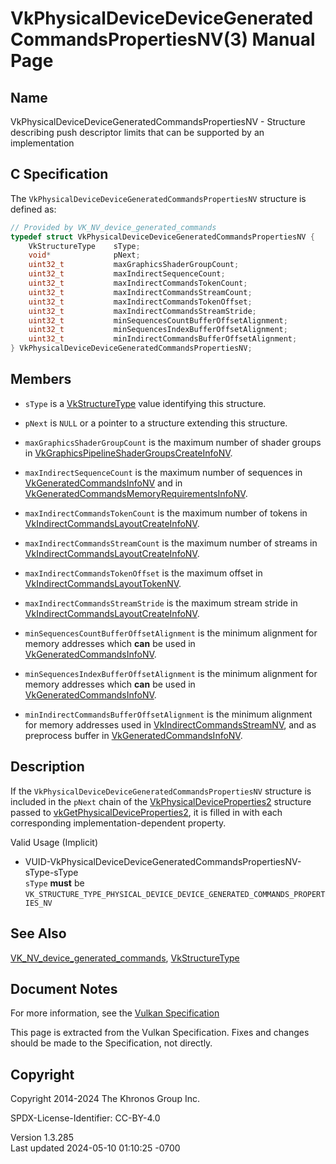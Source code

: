 # VkPhysicalDeviceDeviceGeneratedCommandsPropertiesNV(3) Manual Page

## Name

VkPhysicalDeviceDeviceGeneratedCommandsPropertiesNV - Structure
describing push descriptor limits that can be supported by an
implementation



## <a href="#_c_specification" class="anchor"></a>C Specification

The `VkPhysicalDeviceDeviceGeneratedCommandsPropertiesNV` structure is
defined as:

``` c
// Provided by VK_NV_device_generated_commands
typedef struct VkPhysicalDeviceDeviceGeneratedCommandsPropertiesNV {
    VkStructureType    sType;
    void*              pNext;
    uint32_t           maxGraphicsShaderGroupCount;
    uint32_t           maxIndirectSequenceCount;
    uint32_t           maxIndirectCommandsTokenCount;
    uint32_t           maxIndirectCommandsStreamCount;
    uint32_t           maxIndirectCommandsTokenOffset;
    uint32_t           maxIndirectCommandsStreamStride;
    uint32_t           minSequencesCountBufferOffsetAlignment;
    uint32_t           minSequencesIndexBufferOffsetAlignment;
    uint32_t           minIndirectCommandsBufferOffsetAlignment;
} VkPhysicalDeviceDeviceGeneratedCommandsPropertiesNV;
```

## <a href="#_members" class="anchor"></a>Members

- `sType` is a [VkStructureType](https://registry.khronos.org/vulkan/specs/1.3-extensions/man/html/VkStructureType.html) value identifying
  this structure.

- `pNext` is `NULL` or a pointer to a structure extending this
  structure.

- `maxGraphicsShaderGroupCount` is the maximum number of shader groups
  in
  [VkGraphicsPipelineShaderGroupsCreateInfoNV](https://registry.khronos.org/vulkan/specs/1.3-extensions/man/html/VkGraphicsPipelineShaderGroupsCreateInfoNV.html).

- `maxIndirectSequenceCount` is the maximum number of sequences in
  [VkGeneratedCommandsInfoNV](https://registry.khronos.org/vulkan/specs/1.3-extensions/man/html/VkGeneratedCommandsInfoNV.html) and in
  [VkGeneratedCommandsMemoryRequirementsInfoNV](https://registry.khronos.org/vulkan/specs/1.3-extensions/man/html/VkGeneratedCommandsMemoryRequirementsInfoNV.html).

- `maxIndirectCommandsTokenCount` is the maximum number of tokens in
  [VkIndirectCommandsLayoutCreateInfoNV](https://registry.khronos.org/vulkan/specs/1.3-extensions/man/html/VkIndirectCommandsLayoutCreateInfoNV.html).

- `maxIndirectCommandsStreamCount` is the maximum number of streams in
  [VkIndirectCommandsLayoutCreateInfoNV](https://registry.khronos.org/vulkan/specs/1.3-extensions/man/html/VkIndirectCommandsLayoutCreateInfoNV.html).

- `maxIndirectCommandsTokenOffset` is the maximum offset in
  [VkIndirectCommandsLayoutTokenNV](https://registry.khronos.org/vulkan/specs/1.3-extensions/man/html/VkIndirectCommandsLayoutTokenNV.html).

- `maxIndirectCommandsStreamStride` is the maximum stream stride in
  [VkIndirectCommandsLayoutCreateInfoNV](https://registry.khronos.org/vulkan/specs/1.3-extensions/man/html/VkIndirectCommandsLayoutCreateInfoNV.html).

- `minSequencesCountBufferOffsetAlignment` is the minimum alignment for
  memory addresses which **can** be used in
  [VkGeneratedCommandsInfoNV](https://registry.khronos.org/vulkan/specs/1.3-extensions/man/html/VkGeneratedCommandsInfoNV.html).

- `minSequencesIndexBufferOffsetAlignment` is the minimum alignment for
  memory addresses which **can** be used in
  [VkGeneratedCommandsInfoNV](https://registry.khronos.org/vulkan/specs/1.3-extensions/man/html/VkGeneratedCommandsInfoNV.html).

- `minIndirectCommandsBufferOffsetAlignment` is the minimum alignment
  for memory addresses used in
  [VkIndirectCommandsStreamNV](https://registry.khronos.org/vulkan/specs/1.3-extensions/man/html/VkIndirectCommandsStreamNV.html), and as
  preprocess buffer in
  [VkGeneratedCommandsInfoNV](https://registry.khronos.org/vulkan/specs/1.3-extensions/man/html/VkGeneratedCommandsInfoNV.html).

## <a href="#_description" class="anchor"></a>Description

If the `VkPhysicalDeviceDeviceGeneratedCommandsPropertiesNV` structure
is included in the `pNext` chain of the
[VkPhysicalDeviceProperties2](https://registry.khronos.org/vulkan/specs/1.3-extensions/man/html/VkPhysicalDeviceProperties2.html)
structure passed to
[vkGetPhysicalDeviceProperties2](https://registry.khronos.org/vulkan/specs/1.3-extensions/man/html/vkGetPhysicalDeviceProperties2.html),
it is filled in with each corresponding implementation-dependent
property.

Valid Usage (Implicit)

- <a
  href="#VUID-VkPhysicalDeviceDeviceGeneratedCommandsPropertiesNV-sType-sType"
  id="VUID-VkPhysicalDeviceDeviceGeneratedCommandsPropertiesNV-sType-sType"></a>
  VUID-VkPhysicalDeviceDeviceGeneratedCommandsPropertiesNV-sType-sType  
  `sType` **must** be
  `VK_STRUCTURE_TYPE_PHYSICAL_DEVICE_DEVICE_GENERATED_COMMANDS_PROPERTIES_NV`

## <a href="#_see_also" class="anchor"></a>See Also

[VK_NV_device_generated_commands](https://registry.khronos.org/vulkan/specs/1.3-extensions/man/html/VK_NV_device_generated_commands.html),
[VkStructureType](https://registry.khronos.org/vulkan/specs/1.3-extensions/man/html/VkStructureType.html)

## <a href="#_document_notes" class="anchor"></a>Document Notes

For more information, see the <a
href="https://registry.khronos.org/vulkan/specs/1.3-extensions/html/vkspec.html#VkPhysicalDeviceDeviceGeneratedCommandsPropertiesNV"
target="_blank" rel="noopener">Vulkan Specification</a>

This page is extracted from the Vulkan Specification. Fixes and changes
should be made to the Specification, not directly.

## <a href="#_copyright" class="anchor"></a>Copyright

Copyright 2014-2024 The Khronos Group Inc.

SPDX-License-Identifier: CC-BY-4.0

Version 1.3.285  
Last updated 2024-05-10 01:10:25 -0700
